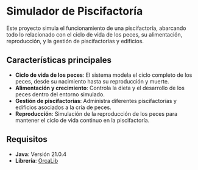 # Simulador de Piscifactoría

Este proyecto simula el funcionamiento de una piscifactoría, abarcando todo lo relacionado con el ciclo de vida de los peces, su alimentación, reproducción, y la gestión de piscifactorías y edificios.

## Características principales

- **Ciclo de vida de los peces**: El sistema modela el ciclo completo de los peces, desde su nacimiento hasta su reproducción y muerte.
- **Alimentación y crecimiento**: Controla la dieta y el desarrollo de los peces dentro del entorno simulado.
- **Gestión de piscifactorías**: Administra diferentes piscifactorías y edificios asociados a la cría de peces.
- **Reproducción**: Simulación de la reproducción de los peces para mantener el ciclo de vida continuo en la piscifactoría.

## Requisitos

- **Java**: Versión 21.0.4
- **Librería**: [OrcaLib](lib/Orca_lib_1.2.1.jar)